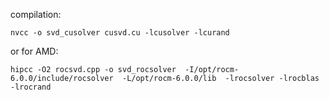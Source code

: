compilation:

 ```
nvcc -o svd_cusolver cusvd.cu -lcusolver -lcurand
 ```
or for AMD:
 ```
hipcc -O2 rocsvd.cpp -o svd_rocsolver  -I/opt/rocm-6.0.0/include/rocsolver  -L/opt/rocm-6.0.0/lib  -lrocsolver -lrocblas -lrocrand
 ```
